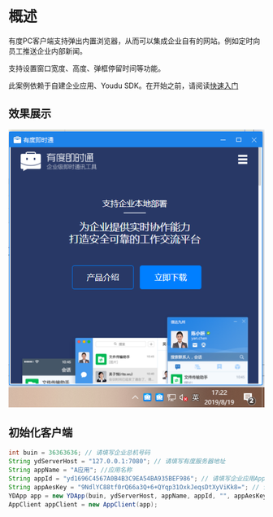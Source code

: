 # 概述

有度PC客户端支持弹出内置浏览器，从而可以集成企业自有的网站。例如定时向员工推送企业内部新闻。

支持设置窗口宽度、高度、弹框停留时间等功能。

此案例依赖于自建企业应用、Youdu SDK。在开始之前，请阅读[快速入门](https://youdu.im/api/quickstart.html)

## 效果展示

![1566206554994](res/b01_00054/1566206554994.png)

## 初始化客户端

```java
int buin = 36363636; // 请填写企业总机号码
String ydServerHost = "127.0.0.1:7080"; // 请填写有度服务器地址
String appName = "A应用"; //应用名称
String appId = "yd1696C4567A0B4B3C9EA54BA935BEF986"; // 请填写企业应用AppId
String appAesKey = "9NdlYC88tf0rQ66a3Q+6+QYqp31OxkJeqsDtXyViKk8="; // 请填写企业应用的EncodingaesKey
YDApp app = new YDApp(buin, ydServerHost, appName, appId, "", appAesKey);
AppClient appClient = new AppClient(app);
```